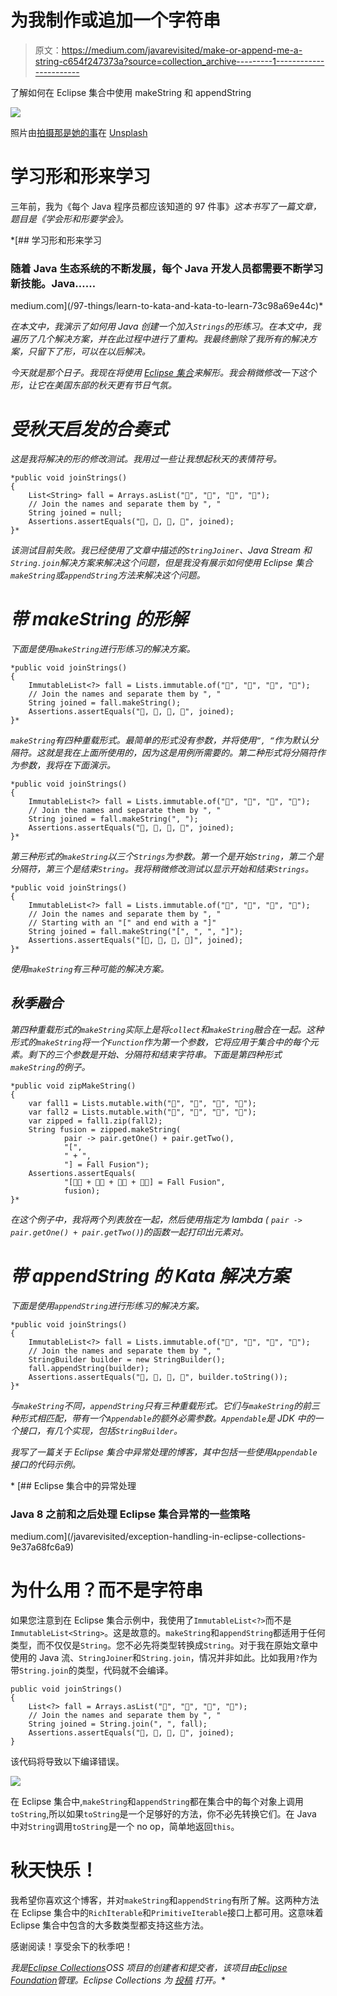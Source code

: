 # 为我制作或追加一个字符串

> 原文：<https://medium.com/javarevisited/make-or-append-me-a-string-c654f247373a?source=collection_archive---------1----------------------->

了解如何在 Eclipse 集合中使用 makeString 和 appendString

![](img/12e02e9606b7e73e009110ed02fd9bca.png)

照片由[拍摄那是她的事](https://unsplash.com/@thatsherbusiness?utm_source=medium&utm_medium=referral)在 [Unsplash](https://unsplash.com?utm_source=medium&utm_medium=referral)

# 学习形和形来学习

三年前，我为《每个 Java 程序员都应该知道的 97 件事》*这本书写了一篇文章，题目是《学会形和形要学会》。*

 *[## 学习形和形来学习

### 随着 Java 生态系统的不断发展，每个 Java 开发人员都需要不断学习新技能。Java……

medium.com](/97-things/learn-to-kata-and-kata-to-learn-73c98a69e44c)* 

*在本文中，我演示了如何用 Java 创建一个加入`Strings`的形练习。在本文中，我遍历了几个解决方案，并在此过程中进行了重构。我最终删除了我所有的解决方案，只留下了形，可以在以后解决。*

*今天就是那个日子。我现在将使用 [Eclipse 集合](https://github.com/eclipse/eclipse-collections)来解形。我会稍微修改一下这个形，让它在美国东部的秋天更有节日气氛。*

# *受秋天启发的合奏式*

*这是我将解决的形的修改测试。我用过一些让我想起秋天的表情符号。*

```
*public void joinStrings()
{
    List<String> fall = Arrays.asList("🎃", "🍎", "🍁", "🌽");
    // Join the names and separate them by ", "
    String joined = null;
    Assertions.assertEquals("🎃, 🍎, 🍁, 🌽", joined);
}*
```

*该测试目前失败。我已经使用了文章中描述的`StringJoiner`、Java Stream 和`String.join`解决方案来解决这个问题，但是我没有展示如何使用 Eclipse 集合`makeString`或`appendString`方法来解决这个问题。*

# *带 makeString 的形解*

*下面是使用`makeString`进行形练习的解决方案。*

```
*public void joinStrings()
{
    ImmutableList<?> fall = Lists.immutable.of("🎃", "🍎", "🍁", "🌽");
    // Join the names and separate them by ", "
    String joined = fall.makeString();
    Assertions.assertEquals("🎃, 🍎, 🍁, 🌽", joined);
}*
```

*`makeString`有四种重载形式。最简单的形式没有参数，并将使用`“, “`作为默认分隔符。这就是我在上面所使用的，因为这是用例所需要的。第二种形式将分隔符作为参数，我将在下面演示。*

```
*public void joinStrings()
{
    ImmutableList<?> fall = Lists.immutable.of("🎃", "🍎", "🍁", "🌽");
    // Join the names and separate them by ", "
    String joined = fall.makeString(", ");
    Assertions.assertEquals("🎃, 🍎, 🍁, 🌽", joined);
}*
```

*第三种形式的`makeString`以三个`Strings`为参数。第一个是开始`String`，第二个是分隔符，第三个是结束`String`。我将稍微修改测试以显示开始和结束`Strings`。*

```
*public void joinStrings()
{
    ImmutableList<?> fall = Lists.immutable.of("🎃", "🍎", "🍁", "🌽");
    // Join the names and separate them by ", "
    // Starting with an "[" and end with a "]"
    String joined = fall.makeString("[", ", ", "]");
    Assertions.assertEquals("[🎃, 🍎, 🍁, 🌽]", joined);
}*
```

*使用`makeString`有三种可能的解决方案。*

## *秋季融合*

*第四种重载形式的`makeString`实际上是将`collect`和`makeString`融合在一起。这种形式的`makeString`将一个`Function`作为第一个参数，它将应用于集合中的每个元素。剩下的三个参数是开始、分隔符和结束字符串。下面是第四种形式`makeString`的例子。*

```
*public void zipMakeString()
{
    var fall1 = Lists.mutable.with("🎃", "🍎", "🍁", "🌽");
    var fall2 = Lists.mutable.with("🥧", "🥧", "🍂", "🍞");
    var zipped = fall1.zip(fall2);
    String fusion = zipped.makeString(
            pair -> pair.getOne() + pair.getTwo(),
            "[",
            " + ",
            "] = Fall Fusion");
    Assertions.assertEquals(
            "[🎃🥧 + 🍎🥧 + 🍁🍂 + 🌽🍞] = Fall Fusion", 
            fusion);
}*
```

*在这个例子中，我将两个列表放在一起，然后使用指定为 lambda ( `pair -> pair.getOne() + pair.getTwo()`)的函数一起打印出元素对。*

# *带 appendString 的 Kata 解决方案*

*下面是使用`appendString`进行形练习的解决方案。*

```
*public void joinStrings()
{
    ImmutableList<?> fall = Lists.immutable.of("🎃", "🍎", "🍁", "🌽");
    // Join the names and separate them by ", "
    StringBuilder builder = new StringBuilder();
    fall.appendString(builder);
    Assertions.assertEquals("🎃, 🍎, 🍁, 🌽", builder.toString());
}*
```

*与`makeString`不同，`appendString`只有三种重载形式。它们与`makeString`的前三种形式相匹配，带有一个`Appendable`的额外必需参数。`Appendable`是 JDK 中的一个接口，有几个实现，包括`StringBuilder`。*

*我写了一篇关于 Eclipse 集合中异常处理的博客，其中包括一些使用`Appendable`接口的代码示例。*

*[](/javarevisited/exception-handling-in-eclipse-collections-9e37a68fc6a9) [## Eclipse 集合中的异常处理

### Java 8 之前和之后处理 Eclipse 集合异常的一些策略

medium.com](/javarevisited/exception-handling-in-eclipse-collections-9e37a68fc6a9) 

# 为什么用？而不是字符串

如果您注意到在 Eclipse 集合示例中，我使用了`ImmutableList<?>`而不是`ImmutableList<String>`。这是故意的。`makeString`和`appendString`都适用于任何类型，而不仅仅是`String`。您不必先将类型转换成`String`。对于我在原始文章中使用的 Java 流、`StringJoiner`和`String.join`，情况并非如此。比如我用`?`作为带`String.join`的类型，代码就不会编译。

```
public void joinStrings()
{
    List<?> fall = Arrays.asList("🎃", "🍎", "🍁", "🌽");
    // Join the names and separate them by ", "
    String joined = String.join(", ", fall);
    Assertions.assertEquals("🎃, 🍎, 🍁, 🌽", joined);
}
```

该代码将导致以下编译错误。

![](img/b4963f9dcc164272d1d4b5113982b9f2.png)

在 Eclipse 集合中,`makeString`和`appendString`都在集合中的每个对象上调用`toString`,所以如果`toString`是一个足够好的方法，你不必先转换它们。在 Java 中对`String`调用`toString`是一个 no op，简单地返回`this`。

# 秋天快乐！

我希望你喜欢这个博客，并对`makeString`和`appendString`有所了解。这两种方法在 Eclipse 集合中的`RichIterable`和`PrimitiveIterable`接口上都可用。这意味着 Eclipse 集合中包含的大多数类型都支持这些方法。

感谢阅读！享受余下的秋季吧！

*我是*[*Eclipse Collections*](https://github.com/eclipse/eclipse-collections)*OSS 项目的创建者和提交者，该项目由*[*Eclipse Foundation*](https://projects.eclipse.org/projects/technology.collections)*管理。Eclipse Collections 为* [*投稿*](https://github.com/eclipse/eclipse-collections/blob/master/CONTRIBUTING.md) *打开。**